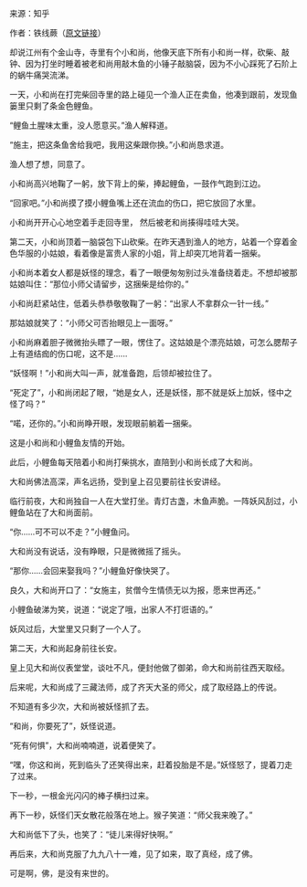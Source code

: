 来源：知乎

作者：铁线蕨（[原文链接](https://www.zhihu.com/question/39750772/answer/294237177)）

却说江州有个金山寺，寺里有个小和尚，他像天底下所有小和尚一样，砍柴、敲钟、因为打坐时睡着被老和尚用敲木鱼的小锤子敲脑袋，因为不小心踩死了石阶上的蜗牛痛哭流涕。

一天，小和尚在打完柴回寺里的路上碰见一个渔人正在卖鱼，他凑到跟前，发现鱼篓里只剩了条金色鲤鱼。

“鲤鱼土腥味太重，没人愿意买。”渔人解释道。

“施主，把这条鱼舍给我吧，我用这柴跟你换。”小和尚恳求道。

渔人想了想，同意了。

小和尚高兴地鞠了一躬，放下背上的柴，捧起鲤鱼，一鼓作气跑到江边。

“回家吧。”小和尚摸了摸小鲤鱼嘴上还在流血的伤口，把它放回了水里。

小和尚开开心心地空着手走回寺里， 然后被老和尚揍得哇哇大哭。

第二天，小和尚顶着一脑袋包下山砍柴。在昨天遇到渔人的地方，站着一个穿着金色华服的小姑娘，看着像是富贵人家的小姐，背上却突兀地背着一捆柴。

小和尚本着女人都是妖怪的理念，看了一眼便匆匆别过头准备绕着走。不想却被那姑娘叫住：“那位小师父请留步，这捆柴是给你的。”

小和尚赶紧站住，低着头恭恭敬敬鞠了一躬：“出家人不拿群众一针一线。”

那姑娘就笑了：“小师父可否抬眼见上一面呀。”

小和尚麻着胆子微微抬头瞟了一眼，愣住了。这姑娘是个漂亮姑娘，可怎么腮帮子上有道结痂的伤口呢，这不是......

“妖怪啊！”小和尚大叫一声，就准备跑，后领却被拉住了。

“死定了”，小和尚闭起了眼，“她是女人，还是妖怪，那不就是妖上加妖，怪中之怪了吗？”

“喏，还你的。”小和尚睁开眼，发现眼前躺着一捆柴。

这是小和尚和小鲤鱼友情的开始。

此后，小鲤鱼每天陪着小和尚打柴挑水，直陪到小和尚长成了大和尚。

大和尚佛法高深，声名远扬，受到皇上召见要前往长安讲经。

临行前夜，大和尚独自一人在大堂打坐。青灯古盏，木鱼声脆。一阵妖风刮过，小鲤鱼站在了大和尚面前。

“你......可不可以不走？”小鲤鱼问。

大和尚没有说话，没有睁眼，只是微微摇了摇头。

“那你......会回来娶我吗？”小鲤鱼好像快哭了。

良久，大和尚开口了：“女施主，贫僧今生情债无以为报，愿来世再还。”

小鲤鱼破涕为笑，说道：“说定了哦，出家人不打诳语的。”

妖风过后，大堂里又只剩了一个人了。

第二天，大和尚起身前往长安。

皇上见大和尚仪表堂堂，谈吐不凡，便封他做了御弟，命大和尚前往西天取经。

后来呢，大和尚成了三藏法师，成了齐天大圣的师父，成了取经路上的传说。

不知道有多少次，大和尚被妖怪抓了去。

“和尚，你要死了”，妖怪说道。

“死有何惧”，大和尚喃喃道，说着便笑了。

“嘿，你这和尚，死到临头了还笑得出来，赶着投胎是不是。”妖怪怒了，提着刀走了过来。

下一秒，一根金光闪闪的棒子横扫过来。

再下一秒，妖怪们天女散花般落在地上。猴子笑道：“师父我来晚了。”

大和尚低下了头，也笑了：“徒儿来得好快啊。”

再后来，大和尚克服了九九八十一难，见了如来，取了真经，成了佛。

可是啊，佛，是没有来世的。